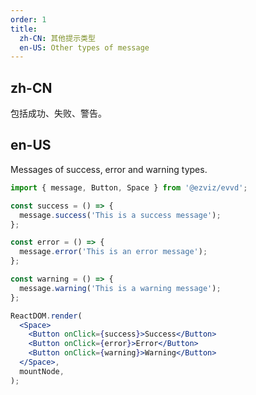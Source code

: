 ```yaml
---
order: 1
title:
  zh-CN: 其他提示类型
  en-US: Other types of message
---
```


## zh-CN

包括成功、失败、警告。

## en-US

Messages of success, error and warning types.

```jsx
import { message, Button, Space } from '@ezviz/evvd';

const success = () => {
  message.success('This is a success message');
};

const error = () => {
  message.error('This is an error message');
};

const warning = () => {
  message.warning('This is a warning message');
};

ReactDOM.render(
  <Space>
    <Button onClick={success}>Success</Button>
    <Button onClick={error}>Error</Button>
    <Button onClick={warning}>Warning</Button>
  </Space>,
  mountNode,
);
```
